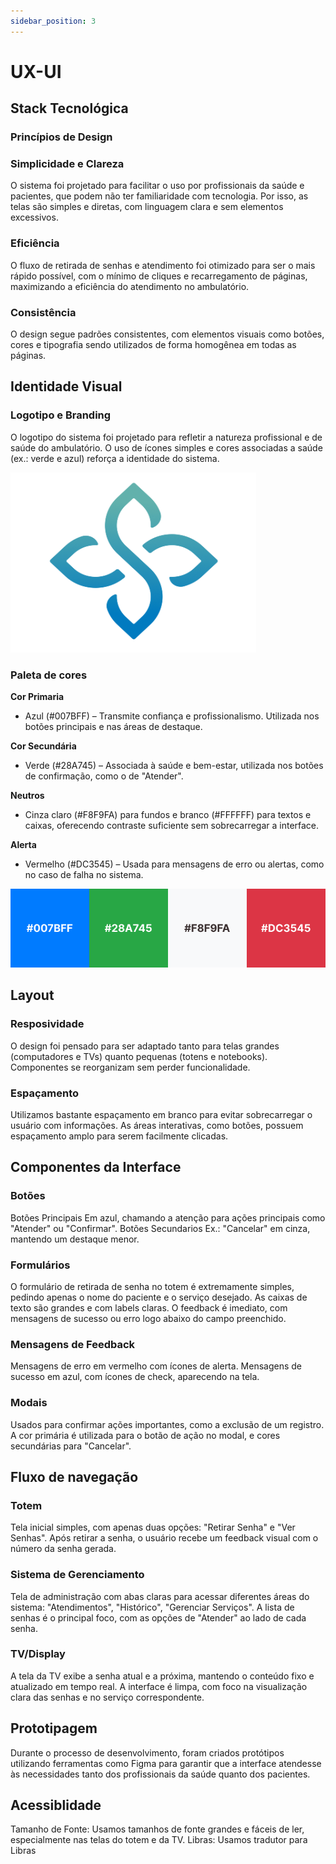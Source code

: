 ```yaml
---
sidebar_position: 3
---
```


# UX-UI

## Stack Tecnológica

### Princípios de Design

### Simplicidade e Clareza 
O sistema foi projetado para facilitar o uso por profissionais da saúde e pacientes, que podem não ter familiaridade com tecnologia. Por isso, as telas são simples e diretas, com linguagem clara e sem elementos excessivos.

### Eficiência
O fluxo de retirada de senhas e atendimento foi otimizado para ser o mais rápido possível, com o mínimo de cliques e recarregamento de páginas, maximizando a eficiência do atendimento no ambulatório.

### Consistência
O design segue padrões consistentes, com elementos visuais como botões, cores e tipografia sendo utilizados de forma homogênea em todas as páginas.

## Identidade Visual 

### Logotipo e Branding
O logotipo do sistema foi projetado para refletir a natureza profissional e de saúde do ambulatório. O uso de ícones simples e cores associadas a saúde (ex.: verde e azul) reforça a identidade do sistema.

![Logo Aura](./logoAura.png)



### Paleta de cores
**Cor Primaria**
- Azul (#007BFF) – Transmite confiança e profissionalismo. Utilizada nos botões principais e nas áreas de destaque.

**Cor Secundária**
- Verde (#28A745) – Associada à saúde e bem-estar, utilizada nos botões de confirmação, como o de "Atender".

**Neutros**
- Cinza claro (#F8F9FA) para fundos e branco (#FFFFFF) para textos e caixas, oferecendo contraste suficiente sem sobrecarregar a interface.

**Alerta**
- Vermelho (#DC3545) – Usada para mensagens de erro ou alertas, como no caso de falha no sistema.

![Cores](./coresAura.png)
## Layout
### Resposividade 
O design foi pensado para ser adaptado tanto para telas grandes (computadores e TVs) quanto pequenas (totens e notebooks). Componentes se reorganizam sem perder funcionalidade.

### Espaçamento
Utilizamos bastante espaçamento em branco para evitar sobrecarregar o usuário com informações. As áreas interativas, como botões, possuem espaçamento amplo para serem facilmente clicadas.

## Componentes da Interface
### Botões
Botões Principais
Em azul, chamando a atenção para ações principais como "Atender" ou "Confirmar".
Botões Secundarios
Ex.: "Cancelar" em cinza, mantendo um destaque menor.

### Formulários
O formulário de retirada de senha no totem é extremamente simples, pedindo apenas o nome do paciente e o serviço desejado. As caixas de texto são grandes e com labels claras.
O feedback é imediato, com mensagens de sucesso ou erro logo abaixo do campo preenchido.

### Mensagens de Feedback
Mensagens de erro em vermelho com ícones de alerta.
Mensagens de sucesso em azul, com ícones de check, aparecendo na tela.

### Modais
Usados para confirmar ações importantes, como a exclusão de um registro. A cor primária é utilizada para o botão de ação no modal, e cores secundárias para "Cancelar".

## Fluxo de navegação
### Totem 
Tela inicial simples, com apenas duas opções: "Retirar Senha" e "Ver Senhas". Após retirar a senha, o usuário recebe um feedback visual com o número da senha gerada.

### Sistema de Gerenciamento
Tela de administração com abas claras para acessar diferentes áreas do sistema: "Atendimentos", "Histórico", "Gerenciar Serviços". A lista de senhas é o principal foco, com as opções de "Atender" ao lado de cada senha.

### TV/Display
A tela da TV exibe a senha atual e a próxima, mantendo o conteúdo fixo e atualizado em tempo real. A interface é limpa, com foco na visualização clara das senhas e no serviço correspondente.

## Prototipagem
Durante o processo de desenvolvimento, foram criados protótipos utilizando ferramentas como Figma para garantir que a interface atendesse às necessidades tanto dos profissionais da saúde quanto dos pacientes.

## Acessiblidade
Tamanho de Fonte: Usamos tamanhos de fonte grandes e fáceis de ler, especialmente nas telas do totem e da TV.
Libras: Usamos tradutor para Libras 

<!-- ## Wireframes e Mockups
(Fotos das telas) -->

